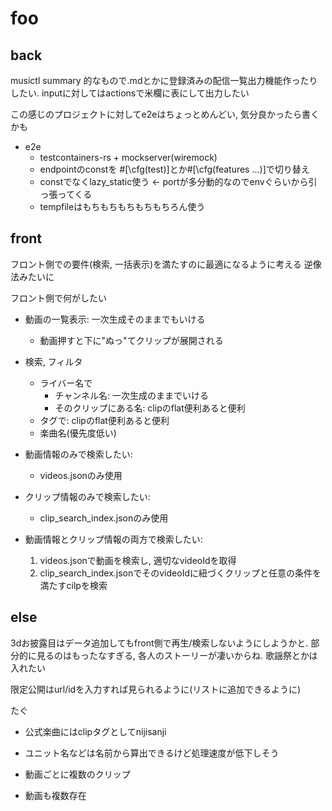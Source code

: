 # foo

## back

musictl summary 的なもので.mdとかに登録済みの配信一覧出力機能作ったりしたい. inputに対してはactionsで米欄に表にして出力したい

この感じのプロジェクトに対してe2eはちょっとめんどい, 気分良かったら書くかも

- e2e
  - testcontainers-rs + mockserver(wiremock)
  - endpointのconstを #[\cfg(test)]とか#[\cfg(features ...)]で切り替え
  - constでなくlazy_static使う <- portが多分動的なのでenvぐらいから引っ張ってくる
  - tempfileはもちもちもちもちもちろん使う

## front

フロント側での要件(検索, 一括表示)を満たすのに最適になるように考える
逆像法みたいに

フロント側で何がしたい

- 動画の一覧表示: 一次生成そのままでもいける
  - 動画押すと下に"ぬっ"てクリップが展開される
- 検索, フィルタ

  - ライバー名で
    - チャンネル名: 一次生成のままでいける
    - そのクリップにある名: clipのflat便利あると便利
  - タグで: clipのflat便利あると便利
  - 楽曲名(優先度低い)

- 動画情報のみで検索したい:
  - videos.jsonのみ使用
- クリップ情報のみで検索したい:
  - clip_search_index.jsonのみ使用
- 動画情報とクリップ情報の両方で検索したい:
  1. videos.jsonで動画を検索し, 適切なvideoIdを取得
  2. clip_search_index.jsonでそのvideoIdに紐づくクリップと任意の条件を満たすcilpを検索

## else

3dお披露目はデータ追加してもfront側で再生/検索しないようにしようかと. 部分的に見るのはもったなすぎる, 各人のストーリーが凄いからね. 歌謡祭とかは入れたい

限定公開はurl/idを入力すれば見られるように(リストに追加できるように)

たぐ

- 公式楽曲にはclipタグとしてnijisanji
- ユニット名などは名前から算出できるけど処理速度が低下しそう

- 動画ごとに複数のクリップ
- 動画も複数存在

